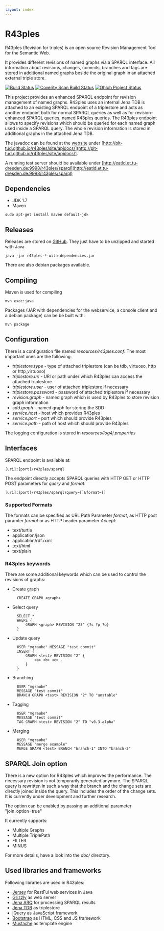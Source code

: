 ```yaml
---
layout: index
---
```


R43ples
=======

R43ples (Revision for triples) is an open source Revision Management Tool for the Semantic Web.

It provides different revisions of named graphs via a SPARQL interface. All information about revisions, changes, commits, branches and tags are stored in additional named graphs beside the original graph in an attached external triple store.

[![Build Status](https://travis-ci.org/plt-tud/r43ples.png?branch=master)](https://travis-ci.org/plt-tud/r43ples)
[![Coverity Scan Build Status](https://scan.coverity.com/projects/2125/badge.svg)](https://scan.coverity.com/projects/2125)
[![Ohloh Project Status](https://www.ohloh.net/p/r43ples/widgets/project_thin_badge.gif)](https://www.ohloh.net/p/r43ples)


This project provides an enhanced SPARQL endpoint for revision management of named graphs.
R43ples uses an internal Jena TDB is attached to an existing SPARQL endpoint of a triplestore and acts as another endpoint both for normal SPARQL queries
as well as for revision-enhanced SPARQL queries, named R43ples queries.
The R43ples endpoint allows to specify revisions which should be queried for each named graph used inside a SPARQL query.
The whole revision information is stored in additional graphs in the attached Jena TDB.

The javadoc can be found at the [website](http://plt-tud.github.io/r43ples) under [http://plt-tud.github.io/r43ples/site/apidocs/](http://plt-tud.github.io/r43ples/site/apidocs/).

A running test server should be available under [http://eatld.et.tu-dresden.de:9998/r43ples/sparql](http://eatld.et.tu-dresden.de:9998/r43ples/sparql)


Dependencies
------------
* JDK 1.7
* Maven

```
sudo apt-get install maven default-jdk
```

Releases
--------
Releases are stored on [GitHub](https://github.com/plt-tud/r43ples/releases).
They just have to be unzipped and started with Java

    java -jar r43ples-*-with-dependencies.jar

    
There are also debian packages available. 

Compiling
---------
Maven is used for compiling

    mvn exec:java
    
Packages (JAR with dependencies for the webservice, a console client and a debian package) can be be built with:

    mvn package
    

Configuration
-------------
There is a configuration file named *resources/r43ples.conf*. The most important ones are the following:

* *triplestore.type* - type of attached triplestore (can be tdb, virtuoso, http or http_virtuoso)
* *triplestore.uri* - URI or path under which R43ples can access the attached triplestore
* *triplestore.user* - user of attached triplestore if necessary
* *triplestore.password* - password of attached triplestore if necessary
* *revision.graph* - named graph which is used by R43ples to store revision graph information
* *sdd.graph* - named graph for storing the SDD
* *service.host* - host which provides R43ples
* *service.port* - port which should provide R43ples
* *service.path* - path of host which should provide R43ples

The logging configuration is stored in *resources/log4j.properties*


Interfaces
---------
SPARQL endpoint is available at:

    [uri]:[port]/r43ples/sparql

The endpoint directly accepts SPARQL queries with HTTP GET or HTTP POST parameters for *query* and *format*: 

    [uri]:[port]/r43ples/sparql?query=[]&format=[]

### Supported Formats

The formats can be specified as URL Path Parameter *format*, as HTTP post paramter *format* or as HTTP header parameter *Accept*: 

* text/turtle
* application/json
* application/rdf+xml
* text/html
* text/plain


### R43ples keywords

There are some additional keywords which can be used to control the revisions of graphs:

* Create graph

        CREATE GRAPH <graph>
        
* Select query

        SELECT * 
        WHERE { 
        	GRAPH <graph> REVISION "23" {?s ?p ?o}
    	}
        
* Update query

        USER "mgraube" MESSAGE "test commit" 
        INSERT {
            GRAPH <test> REVISION "2" {
                <a> <b> <c> .
            }
        }

* Branching

        USER "mgraube"
        MESSAGE "test commit"
        BRANCH GRAPH <test> REVISION "2" TO "unstable"
        
* Tagging

        USER "mgraube"
        MESSAGE "test commit"
        TAG GRAPH <test> REVISION "2" TO "v0.3-alpha"

* Merging

		USER "mgraube"
		MESSAGE "merge example"
		MERGE GRAPH <test> BRANCH "branch-1" INTO "branch-2"


SPARQL Join option
------------------
There is a new option for R43ples which improves the performance. The necessary revision is not temporarily generated anymore.
The SPARQL query is rewritten in such a way that the branch and the change sets are directly joined inside the query. This includes the order of the change sets.
It is currently under development and further research.

The option can be enabled by passing an additional parameter "join_option=true"

It currently supports:

* Multiple Graphs
* Multiple TriplePath
* FILTER
* MINUS

For more details, have a look into the *doc/* directory.


Used libraries and frameworks
------------------------------
Following libraries are used in R43ples:

* [Jersey](https://jersey.java.net/) for RestFul web services in Java
* [Grizzly](https://grizzly.java.net/) as web server
* [Jena ARQ](https://jena.apache.org/documentation/query/index.html) for processing SPARQL results
* [Jena TDB](https://jena.apache.org/documentation/tdb/index.html) as triplestore
* [jQuery](http://jquery.com/) as JavaScript framework
* [Bootstrap](http://getbootstrap.com/) as HTML, CSS and JS framework
* [Mustache](https://mustache.github.io/) as template engine
 
